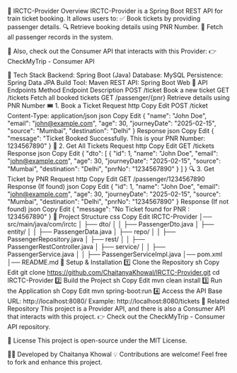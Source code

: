 🚆 IRCTC-Provider
Overview
IRCTC-Provider is a Spring Boot REST API for train ticket booking.
It allows users to:
✅ Book tickets by providing passenger details.
🔍 Retrieve booking details using PNR Number.
📜 Fetch all passenger records in the system.

🔗 Also, check out the Consumer API that interacts with this Provider:
👉 CheckMyTrip - Consumer API

🔧 Tech Stack
Backend: Spring Boot (Java)
Database: MySQL
Persistence: Spring Data JPA
Build Tool: Maven
REST API: Spring Boot Web
📌 API Endpoints
Method	Endpoint	Description
POST	/ticket	Book a new ticket
GET	/tickets	Fetch all booked tickets
GET	/passenger/{pnr}	Retrieve details using PNR Number
🎟️ 1. Book a Ticket
Request
http
Copy
Edit
POST /ticket
Content-Type: application/json
json
Copy
Edit
{
  "name": "John Doe",
  "email": "john@example.com",
  "age": 30,
  "journeyDate": "2025-02-15",
  "source": "Mumbai",
  "destination": "Delhi"
}
Response
json
Copy
Edit
{
  "message": "Ticket Booked Successfully. This is your PNR Number: 1234567890"
}
📜 2. Get All Tickets
Request
http
Copy
Edit
GET /tickets
Response
json
Copy
Edit
{
  "dto": [
    {
      "id": 1,
      "name": "John Doe",
      "email": "john@example.com",
      "age": 30,
      "journeyDate": "2025-02-15",
      "source": "Mumbai",
      "destination": "Delhi",
      "pnrNo": "1234567890"
    }
  ]
}
🔍 3. Get Ticket by PNR
Request
http
Copy
Edit
GET /passenger/1234567890
Response (If found)
json
Copy
Edit
{
  "id": 1,
  "name": "John Doe",
  "email": "john@example.com",
  "age": 30,
  "journeyDate": "2025-02-15",
  "source": "Mumbai",
  "destination": "Delhi",
  "pnrNo": "1234567890"
}
Response (If not found)
json
Copy
Edit
{
  "message": "No Ticket found for PNR : 1234567890"
}
📂 Project Structure
css
Copy
Edit
IRCTC-Provider
│── src/main/java/com/irctc
│   ├── dto/
│   │   ├── PassengerDto.java
│   ├── entity/
│   │   ├── PassengerData.java
│   ├── repo/
│   │   ├── PassengerRepository.java
│   ├── rest/
│   │   ├── PassengerRestController.java
│   ├── service/
│   │   ├── PassengerService.java
│   │   ├── PassengerServiceImpl.java
│── pom.xml
│── README.md
🚀 Setup & Installation
1️⃣ Clone the Repository
sh
Copy
Edit
git clone https://github.com/ChaitanyaKhowal/IRCTC-Provider.git
cd IRCTC-Provider
2️⃣ Build the Project
sh
Copy
Edit
mvn clean install
3️⃣ Run the Application
sh
Copy
Edit
mvn spring-boot:run
4️⃣ Access the API
Base URL: http://localhost:8080/
Example: http://localhost:8080/tickets
🔗 Related Repository
This project is a Provider API, and there is also a Consumer API that interacts with this project.
👉 Check out the CheckMyTrip - Consumer API repository.

📜 License
This project is open-source under the MIT License.

👨‍💻 Developed by Chaitanya Khowal
💡 Contributions are welcome! Feel free to fork and enhance this project.
